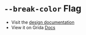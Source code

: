 # `--break-color` Flag

- Visit the [design documentation](../docs/--break-color.md)
- View it on Grida [Docs](https://grida.co/docs/flags/--break-color)
